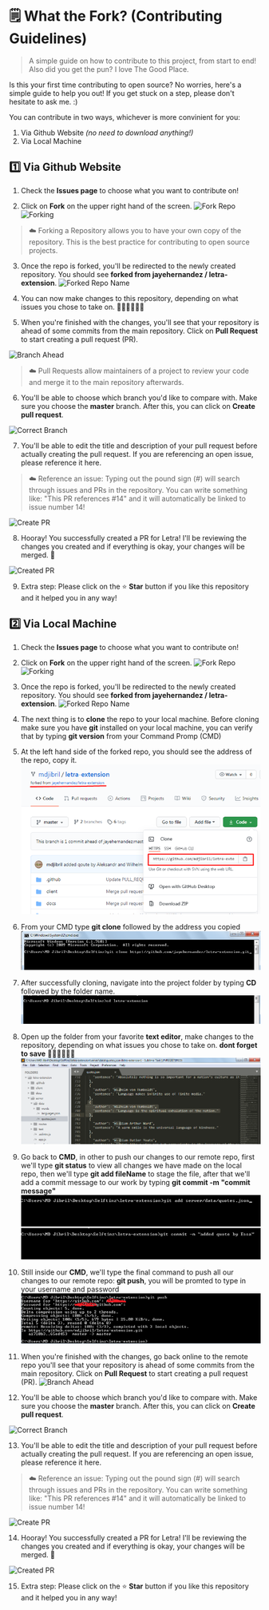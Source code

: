 # 🗒 What the Fork? (Contributing Guidelines)

> A simple guide on how to contribute to this project, from start to end! Also did you get the pun? I love The Good Place.

Is this your first time contributing to open source? No worries, here's a simple guide to help you out! If you get stuck on a step, please don't hesitate to ask me. :)

You can contribute in two ways, whichever is more convinient for you:
1. Via Github Website _(no need to download anything!)_
2. Via Local Machine

## 1️⃣ Via Github Website
1. Check the **Issues page** to choose what you want to contribute on!

2. Click on **Fork** on the upper right hand of the screen.
![Fork Repo](screenshots/fork.png)
![Forking](screenshots/forking.png)

> ☁️ Forking a Repository allows you to have your own copy of the repository. This is the best practice for contributing to open source projects.

3. Once the repo is forked, you'll be redirected to the newly created repository. You should see **forked from jayehernandez / letra-extension**.
![Forked Repo Name](screenshots/forked_repository_name.png)

4. You can now make changes to this repository, depending on what issues you chose to take on. 👩🏻‍💻👨🏻‍💻

5. When you're finished with the changes, you'll see that your repository is ahead of some commits from the main repository. Click on **Pull Request** to start creating a pull request (PR).

![Branch Ahead](screenshots/branch_ahead.png)

> ☁️ Pull Requests allow maintainers of a project to review your code and merge it to the main repository afterwards.

6. You'll be able to choose which branch you'd like to compare with. Make sure you choose the **master** branch. After this, you can click on **Create pull request**.

![Correct Branch](screenshots/correct_branch.png)

7. You'll be able to edit the title and description of your pull request before actually creating the pull request. If you are referencing an open issue, please reference it here. 

> ☁️ Reference an issue: Typing out the pound sign (#) will search through issues and PRs in the repository. You can write something like: "This PR references #14" and it will automatically be linked to issue number 14!

![Create PR](screenshots/create_pr.png)

8. Hooray! You successfully created a PR for Letra! I'll be reviewing the changes you created and if everything is okay, your changes will be merged. 🥳

![Created PR](screenshots/created_pr.png)

9. Extra step: Please click on the ⭐️ **Star** button if you like this repository and it helped you in any way!

## 2️⃣ Via Local Machine
1. Check the **Issues page** to choose what you want to contribute on!

2. Click on **Fork** on the upper right hand of the screen.
![Fork Repo](screenshots/fork.png)
![Forking](screenshots/forking.png)

3. Once the repo is forked, you'll be redirected to the newly created repository. You should see **forked from jayehernandez / letra-extension**.
![Forked Repo Name](screenshots/forked_repository_name.png)

4. The next thing is to **clone** the repo to your local machine. Before cloning make sure you have **git** installed on your local machine, you can verify that by typing **git version** from your Command Promp (CMD)

5. At the left hand side of the forked repo, you should see the address of the repo, copy it. 
![Clone Repo](screenshots/clone.png)

6. From your CMD type **git clone** followed by the address you copied
![Cloning](screenshots/cloning.png)

7. After successfully cloning, navigate into the project folder by typing **CD** followed by the folder name.
![Navigating](screenshots/navigate.png)

8. Open up the folder from your favorite **text editor**,  make changes to the repository, depending on what issues you chose to take on. **dont forget to save** 👩🏻‍💻👨🏻‍💻
![local repo](screenshots/localrepo.png)

9. Go back to **CMD**, in other to push our changes to our remote repo, first we'll type **git status** to view all changes we have made on the local repo, then we'll type **git add fileName** to stage the file, after that we'll add a commit message to our work by typing **git commit -m "commit message"**
![Staging](screenshots/staging.png)
![Commiting](screenshots/commiting.png)

10. Still inside our **CMD**, we'll type the final command to push all our changes to our remote repo: **git push**, you will be promted to type in your username and password
![Pushing](screenshots/pushing.png)

11. When you're finished with the changes, go back online to the remote repo you'll see that your repository is ahead of some commits from the main repository. Click on **Pull Request** to start creating a pull request (PR).
![Branch Ahead](screenshots/branch_ahead.png)

12. You'll be able to choose which branch you'd like to compare with. Make sure you choose the **master** branch. After this, you can click on **Create pull request**.

![Correct Branch](screenshots/correct_branch.png)

13. You'll be able to edit the title and description of your pull request before actually creating the pull request. If you are referencing an open issue, please reference it here. 

> ☁️ Reference an issue: Typing out the pound sign (#) will search through issues and PRs in the repository. You can write something like: "This PR references #14" and it will automatically be linked to issue number 14!

![Create PR](screenshots/create_pr.png)

14. Hooray! You successfully created a PR for Letra! I'll be reviewing the changes you created and if everything is okay, your changes will be merged. 🥳

![Created PR](screenshots/created_pr.png)

15. Extra step: Please click on the ⭐️ **Star** button if you like this repository and it helped you in any way!